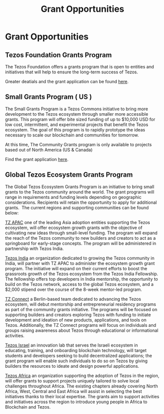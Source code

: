 ﻿---
sidebar_position: 2
hide_table_of_contents: true
title: "Grant Opportunities"
hide_title: true
---

# Grant Opportunities

## Tezos Foundation Grants Program

The Tezos Foundation offers a grants program that is open to entities and initiatives that will help to ensure the long-term success of Tezos.

Greater deatials and the grant application can be found [here](https://tezos.foundation/grants/).

## Small Grants Program ( US )

The Small Grants Program is a Tezos Commons initiative to bring more development to the Tezos ecosystem through smaller more accessible grants. This program will offer bite sized funding of up to $10,000 USD for low cost, intermittent, and experimental projects that benefit the Tezos ecosystem. The goal of this program is to rapidly prototype the ideas necessary to scale our blockchain and communities for tomorrow.

At this time, The Community Grants program is only available to projects based out of North America (US & Canada)

Find the grant application [here](https://tezoscommons.org/grants/).

## Global Tezos Ecosystem Grants Program

The Global Tezos Ecosystem Grants Program is an initiative to bring small grants to the Tezos community around the world. The grant programs will range in requirements and funding levels depending on geographic considerations. Recipients will retain the opportunity to apply for additional grants.
​
The current regions and supporting communities can be found below:

​[TZ APAC](https://www.tzapac.com/) one of the leading Asia adoption entities supporting the Tezos ecosystem, will offer ecosystem growth grants with the objective of cultivating new ideas through small-level funding. The program will expand the reach of the Tezos community to new builders and creators to act as a springboard for early-stage concepts. The program will be administered in partnership with Tezos India.

​[Tezos India](https://tezosindia.org.in/) an organization dedicated to growing the Tezos community in India, will partner with TZ APAC to administer the ecosystem growth grant program. The initiative will expand on their current efforts to boost the grassroots growth of the Tezos ecosystem from the Tezos India Fellowship. The fellowship offers top developers in India mentorship, the opportunity to build on the Tezos network, access to the global Tezos ecosystem, and a $2,000 stipend over the course of the 8-week mentor-led program.

​[TZ Connect](https://www.tzconnect.com/en/) a Berlin-based team dedicated to advancing the Tezos ecosystem, will debut mentorship and entrepreneurial residency programs as part of the community grants initiative. The programs will be focused on supporting builders and creators exploring Tezos with funding to initiate development and ideation of new products, applications, and tools on Tezos. Additionally, the TZ Connect programs will focus on individuals and groups raising awareness about Tezos through educational or informational activities.

​[Tezos Israel](https://tezos.co.il/) an innovation lab that serves the Israeli ecosystem in educating, training, and onboarding blockchain technology, will target students and developers seeking to build decentralized applications; the grant program will enable such individuals to do so on Tezos by giving builders the resources to ideate and design powerful applications.

​[Tezos Africa](https://tezosafrica.com/) an organization supporting the adoption of Tezos in the region, will offer grants to support projects uniquely tailored to solve local challenges throughout Africa. The existing chapters already covering North Africa, West, Central and East Africa will assist in selecting the best initiatives thanks to their local expertise. The grants aim to support activities and initiatives across the region to introduce young people in Africa to Blockchain and Tezos.
